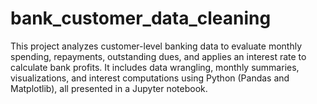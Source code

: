 # bank_customer_data_cleaning
This project analyzes customer-level banking data to evaluate monthly spending, repayments, outstanding dues, and applies an interest rate to calculate bank profits. It includes data wrangling, monthly summaries, visualizations, and interest computations using Python (Pandas and Matplotlib), all presented in a Jupyter notebook.

